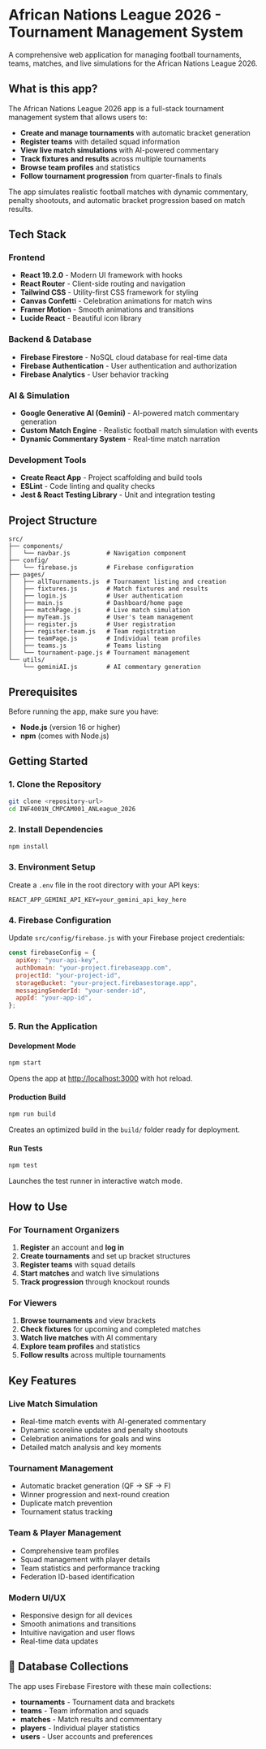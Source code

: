 # African Nations League 2026 - Tournament Management System

A comprehensive web application for managing football tournaments, teams, matches, and live simulations for the African Nations League 2026.

## What is this app?

The African Nations League 2026 app is a full-stack tournament management system that allows users to:

- **Create and manage tournaments** with automatic bracket generation
- **Register teams** with detailed squad information
- **View live match simulations** with AI-powered commentary
- **Track fixtures and results** across multiple tournaments
- **Browse team profiles** and statistics
- **Follow tournament progression** from quarter-finals to finals

The app simulates realistic football matches with dynamic commentary, penalty shootouts, and automatic bracket progression based on match results.

## Tech Stack

### Frontend

- **React 19.2.0** - Modern UI framework with hooks
- **React Router** - Client-side routing and navigation
- **Tailwind CSS** - Utility-first CSS framework for styling
- **Canvas Confetti** - Celebration animations for match wins
- **Framer Motion** - Smooth animations and transitions
- **Lucide React** - Beautiful icon library

### Backend & Database

- **Firebase Firestore** - NoSQL cloud database for real-time data
- **Firebase Authentication** - User authentication and authorization
- **Firebase Analytics** - User behavior tracking

### AI & Simulation

- **Google Generative AI (Gemini)** - AI-powered match commentary generation
- **Custom Match Engine** - Realistic football match simulation with events
- **Dynamic Commentary System** - Real-time match narration

### Development Tools

- **Create React App** - Project scaffolding and build tools
- **ESLint** - Code linting and quality checks
- **Jest & React Testing Library** - Unit and integration testing

## Project Structure

```
src/
├── components/
│   └── navbar.js          # Navigation component
├── config/
│   └── firebase.js        # Firebase configuration
├── pages/
│   ├── allTournaments.js  # Tournament listing and creation
│   ├── fixtures.js        # Match fixtures and results
│   ├── login.js           # User authentication
│   ├── main.js            # Dashboard/home page
│   ├── matchPage.js       # Live match simulation
│   ├── myTeam.js          # User's team management
│   ├── register.js        # User registration
│   ├── register-team.js   # Team registration
│   ├── teamPage.js        # Individual team profiles
│   ├── teams.js           # Teams listing
│   └── tournament-page.js # Tournament management
└── utils/
    └── geminiAI.js        # AI commentary generation
```

## Prerequisites

Before running the app, make sure you have:

- **Node.js** (version 16 or higher)
- **npm** (comes with Node.js)

## Getting Started

### 1. Clone the Repository

```bash
git clone <repository-url>
cd INF4001N_CMPCAM001_ANLeague_2026
```

### 2. Install Dependencies

```bash
npm install
```

### 3. Environment Setup

Create a `.env` file in the root directory with your API keys:

```env
REACT_APP_GEMINI_API_KEY=your_gemini_api_key_here
```

### 4. Firebase Configuration

Update `src/config/firebase.js` with your Firebase project credentials:

```javascript
const firebaseConfig = {
  apiKey: "your-api-key",
  authDomain: "your-project.firebaseapp.com",
  projectId: "your-project-id",
  storageBucket: "your-project.firebasestorage.app",
  messagingSenderId: "your-sender-id",
  appId: "your-app-id",
};
```

### 5. Run the Application

#### Development Mode

```bash
npm start
```

Opens the app at [http://localhost:3000](http://localhost:3000) with hot reload.

#### Production Build

```bash
npm run build
```

Creates an optimized build in the `build/` folder ready for deployment.

#### Run Tests

```bash
npm test
```

Launches the test runner in interactive watch mode.

## How to Use

### For Tournament Organizers

1. **Register** an account and **log in**
2. **Create tournaments** and set up bracket structures
3. **Register teams** with squad details
4. **Start matches** and watch live simulations
5. **Track progression** through knockout rounds

### For Viewers

1. **Browse tournaments** and view brackets
2. **Check fixtures** for upcoming and completed matches
3. **Watch live matches** with AI commentary
4. **Explore team profiles** and statistics
5. **Follow results** across multiple tournaments

## Key Features

### Live Match Simulation

- Real-time match events with AI-generated commentary
- Dynamic scoreline updates and penalty shootouts
- Celebration animations for goals and wins
- Detailed match analysis and key moments

### Tournament Management

- Automatic bracket generation (QF → SF → F)
- Winner progression and next-round creation
- Duplicate match prevention
- Tournament status tracking

### Team & Player Management

- Comprehensive team profiles
- Squad management with player details
- Team statistics and performance tracking
- Federation ID-based identification

### Modern UI/UX

- Responsive design for all devices
- Smooth animations and transitions
- Intuitive navigation and user flows
- Real-time data updates

## 📝 Database Collections

The app uses Firebase Firestore with these main collections:

- **tournaments** - Tournament data and brackets
- **teams** - Team information and squads
- **matches** - Match results and commentary
- **players** - Individual player statistics
- **users** - User accounts and preferences
